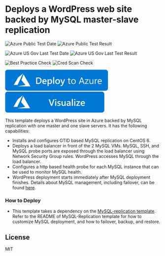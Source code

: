# Deploys a WordPress web site backed by MySQL master-slave replication

![Azure Public Test Date](https://azurequickstartsservice.blob.core.windows.net/badges/wordpress-mysql-replication/PublicLastTestDate.svg)
![Azure Public Test Result](https://azurequickstartsservice.blob.core.windows.net/badges/wordpress-mysql-replication/PublicDeployment.svg)

![Azure US Gov Last Test Date](https://azurequickstartsservice.blob.core.windows.net/badges/wordpress-mysql-replication/FairfaxLastTestDate.svg)
![Azure US Gov Last Test Result](https://azurequickstartsservice.blob.core.windows.net/badges/wordpress-mysql-replication/FairfaxDeployment.svg)

![Best Practice Check](https://azurequickstartsservice.blob.core.windows.net/badges/wordpress-mysql-replication/BestPracticeResult.svg)
![Cred Scan Check](https://azurequickstartsservice.blob.core.windows.net/badges/wordpress-mysql-replication/CredScanResult.svg)

[![Deploy To Azure](https://raw.githubusercontent.com/Azure/azure-quickstart-templates/master/1-CONTRIBUTION-GUIDE/images/deploytoazure.svg?sanitize=true)]("https://portal.azure.com/#create/Microsoft.Template/uri/https%3A%2F%2Fraw.githubusercontent.com%2FAzure%2Fazure-quickstart-templates%2Fmaster%2Fwordpress-mysql-replication%2Fazuredeploy.json")
[![Visualize](https://raw.githubusercontent.com/Azure/azure-quickstart-templates/master/1-CONTRIBUTION-GUIDE/images/visualizebutton.svg?sanitize=true)]("http://armviz.io/#/?load=https%3A%2F%2Fraw.githubusercontent.com%2FAzure%2Fazure-quickstart-templates%2Fmaster%2Fwordpress-mysql-replication%2Fazuredeploy.json")

This template deploys a WordPress site in Azure backed by MySQL replication with
one master and one slave servers. It has the following capabilities:

- Installs and configures GTID based MySQL replication on CentOS 6.
- Deploys a load balancer in front of the 2 MySQL VMs. MySQL, SSH, and MySQL
  probe ports are exposed through the load balancer using Network Security Group
  rules. WordPress accesses MySQL through the load balancer.
- Configures a http based health probe for each MySQL instance that can be used
  to monitor MySQL health.
- WordPress deployment starts immediately after MySQL deployment finishes.
  Details about MySQL management, including failover, can be found
  [here](https://github.com/Azure/azure-quickstart-templates/tree/master/mysql-replication).

### How to Deploy

- This template takes a dependency on the
  [MySQL-replication template](https://github.com/Azure/azure-quickstart-templates/tree/master/mysql-replication).
  Refer to the README of MySQL-Replication template for how to customize MySQL
  deployment, and how to failover, backup, and restore.

## License

MIT
